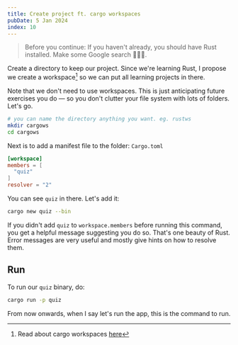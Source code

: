 ```yaml
---
title: Create project ft. cargo workspaces
pubDate: 5 Jan 2024
index: 10
---
```


> <span class="text-secondary">Before you continue</span>: If you haven't already, you should have Rust installed. Make some Google search 🤷🏽‍♂️.

Create a directory to keep our project. Since we're learning Rust, I propose we create a workspace[^1] so we can put all learning projects in there.

[^1]: Read about cargo workspaces [here](TODO:)

Note that we don't need to use workspaces. This is just anticipating future exercises you do — so you don't clutter your file system with lots of folders. Let's go.

```bash
# you can name the directory anything you want. eg. rustws
mkdir cargows
cd cargows
```

Next is to add a manifest file to the folder: `Cargo.toml`

```toml
[workspace]
members = [
  "quiz"
]
resolver = "2"
```

You can see `quiz` in there. Let's add it:

```bash
cargo new quiz --bin
```

If you didn't add `quiz` to `workspace.members` before running this command, you get a helpful message suggesting you do so. That's one beauty of Rust. Error messages are very useful and mostly give hints on how to resolve them.

## Run

To run our `quiz` binary, do:

```bash
cargo run -p quiz
```

From now onwards, when I say let's run the app, this is the command to run.